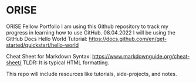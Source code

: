 # ORISE
ORISE Fellow Portfolio
I am using this Github repository to track my progress in learning how to use GitHub. 
08.04.2022
I will be using the GitHub Docs Hello World Tutorial: https://docs.github.com/en/get-started/quickstart/hello-world

Cheat Sheet for Markdown Syntax: https://www.markdownguide.org/cheat-sheet/ TLDR: It is typical HTML formatting.

This repo will include resources like tutorials, side-projects, and notes.

